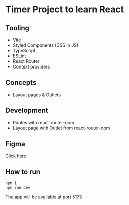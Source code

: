 # Timer Project to learn React

## Tooling

- Vite
- Styled Components (CSS in JS)
- TypeScript
- ESLint
- React Router
- Context providers

## Concepts

- Layout pages & Outlets

## Development

- Routes with react-router-dom
- Layout page with Outlet from react-router-dom

## Figma
 [Click here](https://www.figma.com/file/BAIfCHAbrIu1QAEXbSJYbR/Ignite-Timer-(Community)?node-id=313%3A964&t=kzMVTvNy6zL903cl-1)

## How to run

`npm i` <br>
`npm run dev`

The app will be available at port 5173